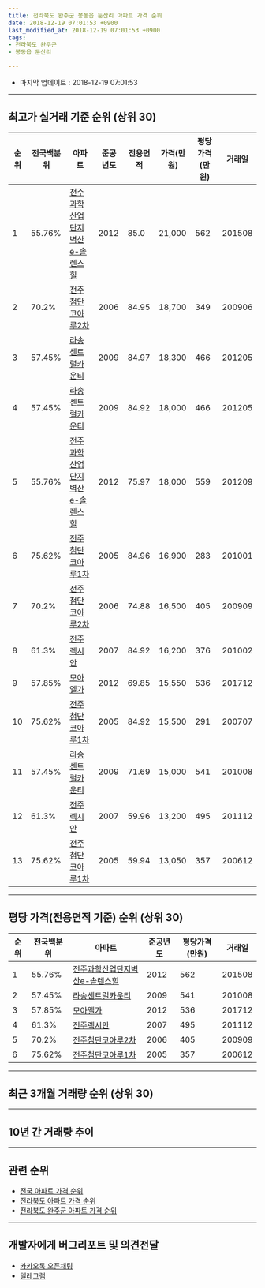```yaml
---
title: 전라북도 완주군 봉동읍 둔산리 아파트 가격 순위
date: 2018-12-19 07:01:53 +0900
last_modified_at: 2018-12-19 07:01:53 +0900
tags:
- 전라북도 완주군
- 봉동읍 둔산리

---
```


* 마지막 업데이트 : 2018-12-19 07:01:53

---

## 최고가 실거래 기준 순위 (상위 30)


|순위|전국백분위|아파트|준공년도|전용면적|가격(만원)|평당가격(만원)|거래일|
|---|---|---|---|---|---|---|---|
|1|55.76%|[전주과학산업단지벽산e-솔렌스힐](https://search.naver.com/search.naver?query=%EC%A0%84%EB%9D%BC%EB%B6%81%EB%8F%84+%EC%99%84%EC%A3%BC%EA%B5%B0+%EB%B4%89%EB%8F%99%EC%9D%8D+%EB%91%94%EC%82%B0%EB%A6%AC+%EC%A0%84%EC%A3%BC%EA%B3%BC%ED%95%99%EC%82%B0%EC%97%85%EB%8B%A8%EC%A7%80%EB%B2%BD%EC%82%B0e-%EC%86%94%EB%A0%8C%EC%8A%A4%ED%9E%90)|2012|85.0|21,000|562|201508|
|2|70.2%|[전주첨단코아루2차](https://search.naver.com/search.naver?query=%EC%A0%84%EB%9D%BC%EB%B6%81%EB%8F%84+%EC%99%84%EC%A3%BC%EA%B5%B0+%EB%B4%89%EB%8F%99%EC%9D%8D+%EB%91%94%EC%82%B0%EB%A6%AC+%EC%A0%84%EC%A3%BC%EC%B2%A8%EB%8B%A8%EC%BD%94%EC%95%84%EB%A3%A82%EC%B0%A8)|2006|84.95|18,700|349|200906|
|3|57.45%|[라송센트럴카운티](https://search.naver.com/search.naver?query=%EC%A0%84%EB%9D%BC%EB%B6%81%EB%8F%84+%EC%99%84%EC%A3%BC%EA%B5%B0+%EB%B4%89%EB%8F%99%EC%9D%8D+%EB%91%94%EC%82%B0%EB%A6%AC+%EB%9D%BC%EC%86%A1%EC%84%BC%ED%8A%B8%EB%9F%B4%EC%B9%B4%EC%9A%B4%ED%8B%B0)|2009|84.97|18,300|466|201205|
|4|57.45%|[라송센트럴카운티](https://search.naver.com/search.naver?query=%EC%A0%84%EB%9D%BC%EB%B6%81%EB%8F%84+%EC%99%84%EC%A3%BC%EA%B5%B0+%EB%B4%89%EB%8F%99%EC%9D%8D+%EB%91%94%EC%82%B0%EB%A6%AC+%EB%9D%BC%EC%86%A1%EC%84%BC%ED%8A%B8%EB%9F%B4%EC%B9%B4%EC%9A%B4%ED%8B%B0)|2009|84.92|18,000|466|201205|
|5|55.76%|[전주과학산업단지벽산e-솔렌스힐](https://search.naver.com/search.naver?query=%EC%A0%84%EB%9D%BC%EB%B6%81%EB%8F%84+%EC%99%84%EC%A3%BC%EA%B5%B0+%EB%B4%89%EB%8F%99%EC%9D%8D+%EB%91%94%EC%82%B0%EB%A6%AC+%EC%A0%84%EC%A3%BC%EA%B3%BC%ED%95%99%EC%82%B0%EC%97%85%EB%8B%A8%EC%A7%80%EB%B2%BD%EC%82%B0e-%EC%86%94%EB%A0%8C%EC%8A%A4%ED%9E%90)|2012|75.97|18,000|559|201209|
|6|75.62%|[전주첨단코아루1차](https://search.naver.com/search.naver?query=%EC%A0%84%EB%9D%BC%EB%B6%81%EB%8F%84+%EC%99%84%EC%A3%BC%EA%B5%B0+%EB%B4%89%EB%8F%99%EC%9D%8D+%EB%91%94%EC%82%B0%EB%A6%AC+%EC%A0%84%EC%A3%BC%EC%B2%A8%EB%8B%A8%EC%BD%94%EC%95%84%EB%A3%A81%EC%B0%A8)|2005|84.96|16,900|283|201001|
|7|70.2%|[전주첨단코아루2차](https://search.naver.com/search.naver?query=%EC%A0%84%EB%9D%BC%EB%B6%81%EB%8F%84+%EC%99%84%EC%A3%BC%EA%B5%B0+%EB%B4%89%EB%8F%99%EC%9D%8D+%EB%91%94%EC%82%B0%EB%A6%AC+%EC%A0%84%EC%A3%BC%EC%B2%A8%EB%8B%A8%EC%BD%94%EC%95%84%EB%A3%A82%EC%B0%A8)|2006|74.88|16,500|405|200909|
|8|61.3%|[전주렉시안](https://search.naver.com/search.naver?query=%EC%A0%84%EB%9D%BC%EB%B6%81%EB%8F%84+%EC%99%84%EC%A3%BC%EA%B5%B0+%EB%B4%89%EB%8F%99%EC%9D%8D+%EB%91%94%EC%82%B0%EB%A6%AC+%EC%A0%84%EC%A3%BC%EB%A0%89%EC%8B%9C%EC%95%88)|2007|84.92|16,200|376|201002|
|9|57.85%|[모아엘가](https://search.naver.com/search.naver?query=%EC%A0%84%EB%9D%BC%EB%B6%81%EB%8F%84+%EC%99%84%EC%A3%BC%EA%B5%B0+%EB%B4%89%EB%8F%99%EC%9D%8D+%EB%91%94%EC%82%B0%EB%A6%AC+%EB%AA%A8%EC%95%84%EC%97%98%EA%B0%80)|2012|69.85|15,550|536|201712|
|10|75.62%|[전주첨단코아루1차](https://search.naver.com/search.naver?query=%EC%A0%84%EB%9D%BC%EB%B6%81%EB%8F%84+%EC%99%84%EC%A3%BC%EA%B5%B0+%EB%B4%89%EB%8F%99%EC%9D%8D+%EB%91%94%EC%82%B0%EB%A6%AC+%EC%A0%84%EC%A3%BC%EC%B2%A8%EB%8B%A8%EC%BD%94%EC%95%84%EB%A3%A81%EC%B0%A8)|2005|84.92|15,500|291|200707|
|11|57.45%|[라송센트럴카운티](https://search.naver.com/search.naver?query=%EC%A0%84%EB%9D%BC%EB%B6%81%EB%8F%84+%EC%99%84%EC%A3%BC%EA%B5%B0+%EB%B4%89%EB%8F%99%EC%9D%8D+%EB%91%94%EC%82%B0%EB%A6%AC+%EB%9D%BC%EC%86%A1%EC%84%BC%ED%8A%B8%EB%9F%B4%EC%B9%B4%EC%9A%B4%ED%8B%B0)|2009|71.69|15,000|541|201008|
|12|61.3%|[전주렉시안](https://search.naver.com/search.naver?query=%EC%A0%84%EB%9D%BC%EB%B6%81%EB%8F%84+%EC%99%84%EC%A3%BC%EA%B5%B0+%EB%B4%89%EB%8F%99%EC%9D%8D+%EB%91%94%EC%82%B0%EB%A6%AC+%EC%A0%84%EC%A3%BC%EB%A0%89%EC%8B%9C%EC%95%88)|2007|59.96|13,200|495|201112|
|13|75.62%|[전주첨단코아루1차](https://search.naver.com/search.naver?query=%EC%A0%84%EB%9D%BC%EB%B6%81%EB%8F%84+%EC%99%84%EC%A3%BC%EA%B5%B0+%EB%B4%89%EB%8F%99%EC%9D%8D+%EB%91%94%EC%82%B0%EB%A6%AC+%EC%A0%84%EC%A3%BC%EC%B2%A8%EB%8B%A8%EC%BD%94%EC%95%84%EB%A3%A81%EC%B0%A8)|2005|59.94|13,050|357|200612|


---

## 평당 가격(전용면적 기준) 순위 (상위 30)


|순위|전국백분위|아파트|준공년도|평당가격(만원)|거래일|
|---|---|---|---|---|---|
|1|55.76%|[전주과학산업단지벽산e-솔렌스힐](https://search.naver.com/search.naver?query=%EC%A0%84%EB%9D%BC%EB%B6%81%EB%8F%84+%EC%99%84%EC%A3%BC%EA%B5%B0+%EB%B4%89%EB%8F%99%EC%9D%8D+%EB%91%94%EC%82%B0%EB%A6%AC+%EC%A0%84%EC%A3%BC%EA%B3%BC%ED%95%99%EC%82%B0%EC%97%85%EB%8B%A8%EC%A7%80%EB%B2%BD%EC%82%B0e-%EC%86%94%EB%A0%8C%EC%8A%A4%ED%9E%90)|2012|562|201508|
|2|57.45%|[라송센트럴카운티](https://search.naver.com/search.naver?query=%EC%A0%84%EB%9D%BC%EB%B6%81%EB%8F%84+%EC%99%84%EC%A3%BC%EA%B5%B0+%EB%B4%89%EB%8F%99%EC%9D%8D+%EB%91%94%EC%82%B0%EB%A6%AC+%EB%9D%BC%EC%86%A1%EC%84%BC%ED%8A%B8%EB%9F%B4%EC%B9%B4%EC%9A%B4%ED%8B%B0)|2009|541|201008|
|3|57.85%|[모아엘가](https://search.naver.com/search.naver?query=%EC%A0%84%EB%9D%BC%EB%B6%81%EB%8F%84+%EC%99%84%EC%A3%BC%EA%B5%B0+%EB%B4%89%EB%8F%99%EC%9D%8D+%EB%91%94%EC%82%B0%EB%A6%AC+%EB%AA%A8%EC%95%84%EC%97%98%EA%B0%80)|2012|536|201712|
|4|61.3%|[전주렉시안](https://search.naver.com/search.naver?query=%EC%A0%84%EB%9D%BC%EB%B6%81%EB%8F%84+%EC%99%84%EC%A3%BC%EA%B5%B0+%EB%B4%89%EB%8F%99%EC%9D%8D+%EB%91%94%EC%82%B0%EB%A6%AC+%EC%A0%84%EC%A3%BC%EB%A0%89%EC%8B%9C%EC%95%88)|2007|495|201112|
|5|70.2%|[전주첨단코아루2차](https://search.naver.com/search.naver?query=%EC%A0%84%EB%9D%BC%EB%B6%81%EB%8F%84+%EC%99%84%EC%A3%BC%EA%B5%B0+%EB%B4%89%EB%8F%99%EC%9D%8D+%EB%91%94%EC%82%B0%EB%A6%AC+%EC%A0%84%EC%A3%BC%EC%B2%A8%EB%8B%A8%EC%BD%94%EC%95%84%EB%A3%A82%EC%B0%A8)|2006|405|200909|
|6|75.62%|[전주첨단코아루1차](https://search.naver.com/search.naver?query=%EC%A0%84%EB%9D%BC%EB%B6%81%EB%8F%84+%EC%99%84%EC%A3%BC%EA%B5%B0+%EB%B4%89%EB%8F%99%EC%9D%8D+%EB%91%94%EC%82%B0%EB%A6%AC+%EC%A0%84%EC%A3%BC%EC%B2%A8%EB%8B%A8%EC%BD%94%EC%95%84%EB%A3%A81%EC%B0%A8)|2005|357|200612|


---

## 최근 3개월 거래량 순위 (상위 30)


<div style="width:100%;">
    <canvas id="deal_count_ranking" height="250"></canvas>
</div>


<script>
new Chart(document.getElementById("deal_count_ranking"), {
    type: 'horizontalBar',
    data: {
        labels: ['라송센트럴카운티', '전주첨단코아루1차', '모아엘가', '전주렉시안', '전주첨단코아루2차', '전주과학산업단지벽산e-솔렌스힐'],
        datasets: [{
            label: '실거래 수',
            data: [8, 7, 6, 5, 2, 1],
            borderColor: "rgba(255, 0, 128, 1)",
            backgroundColor: "rgba(255, 0, 128, 0.5)",
            fill: false,
        }]
    },
    options: {
        responsive: true,
        title: {
            display: true,
            text: '최근 3개월 거래량 순위'
        },
        tooltips: {
            mode: 'index',
            intersect: false,
            callbacks: {
                title: function(tooltipItems, data) {
                    return "실거래 수:";
                },
                label: function(tooltipItem, data) {
                    return data.labels[tooltipItem.index] + ": " + tooltipItem.xLabel;
                }
            }
        },
        hover: {
            mode: 'nearest',
            intersect: true
        },
        scales: {
            xAxes: [{
                display: true,
                scaleLabel: {
                    display: true,
                    labelString: '실거래 수'
                },
                ticks: {
                    suggestedMin: 0,
                }
            }],
            yAxes: [{
                display: true,
                ticks: {
                    autoSkip: false,
                    callback: function(value, index, values) {
                        if (value.length > 15)
                            return value.substr(0, 13) + "...";
                        else
                            return value;
                    }
                },
                scaleLabel: {
                    display: false,
                }
            }]
        }
    }
});

</script>


---

## 10년 간 거래량 추이


<div style="width:100%;">
    <canvas id="deal_progress" height="250"></canvas>
</div>

<script>
new Chart(document.getElementById("deal_progress"), {
    type: 'line',
    data: {
        labels: ['200812','200901','200902','200903','200904','200905','200906','200907','200908','200909','200910','200911','200912','201001','201002','201003','201004','201005','201006','201007','201008','201009','201010','201011','201012','201101','201102','201103','201104','201105','201106','201107','201108','201109','201110','201111','201112','201201','201202','201203','201204','201205','201206','201207','201208','201209','201210','201211','201212','201301','201302','201303','201304','201305','201306','201307','201308','201309','201310','201311','201312','201401','201402','201403','201404','201405','201406','201407','201408','201409','201410','201411','201412','201501','201502','201503','201504','201505','201506','201507','201508','201509','201510','201511','201512','201601','201602','201603','201604','201605','201606','201607','201608','201609','201610','201611','201612','201701','201702','201703','201704','201705','201706','201707','201708','201709','201710','201711','201712','201801','201802','201803','201804','201805','201806','201807','201808','201809','201810','201811','201812'],
        datasets: [{
            label: '실거래 수',
            pointRadius: 1,
            data: [10, 6, 9, 9, 12, 9, 13, 12, 12, 19, 26, 24, 20, 25, 22, 28, 22, 26, 22, 32, 28, 30, 41, 35, 33, 40, 43, 41, 36, 28, 21, 21, 22, 27, 30, 52, 50, 21, 15, 42, 16, 20, 14, 3, 8, 31, 21, 30, 23, 27, 51, 47, 18, 35, 36, 24, 30, 35, 22, 23, 27, 22, 31, 40, 19, 25, 25, 29, 20, 26, 23, 23, 16, 29, 22, 25, 19, 30, 13, 20, 25, 34, 24, 28, 26, 24, 18, 34, 25, 22, 22, 22, 20, 28, 33, 22, 38, 22, 27, 30, 33, 13, 16, 27, 18, 23, 27, 24, 24, 22, 20, 23, 15, 16, 22, 9, 12, 14, 15, 14, 0],
            borderColor: "rgba(255, 201, 14, 1)",
            backgroundColor: "rgba(255, 201, 14, 0.5)",
            fill: true,
        }]
    },
    options: {
        responsive: true,
        title: {
            display: true,
            text: '10년간 거래량 추이'
        },
        tooltips: {
            mode: 'index',
            intersect: false,
        },
        hover: {
            mode: 'nearest',
            intersect: true
        },
        scales: {
            xAxes: [{
                display: true,
                scaleLabel: {
                    display: true,
                    labelString: '년/월'
                }
            }],
            yAxes: [{
                display: true,
                ticks: {
                    suggestedMin: 0,
                },
                scaleLabel: {
                    display: true,
                    labelString: '실거래 수'
                }
            }]
        }
    }
});

</script>


---

## 관련 순위

- [전국 아파트 가격 순위](https://inasie.github.io/apt-ranking/전국)
- [전라북도 아파트 가격 순위](https://inasie.github.io/apt-ranking/전라북도)
- [전라북도 완주군 아파트 가격 순위](https://inasie.github.io/apt-ranking/전라북도-완주군)


---

## 개발자에게 버그리포트 및 의견전달

- [카카오톡 오픈채팅](https://open.kakao.com/o/gLJUAP4)
- [텔레그램](https://t.me/inasie)

